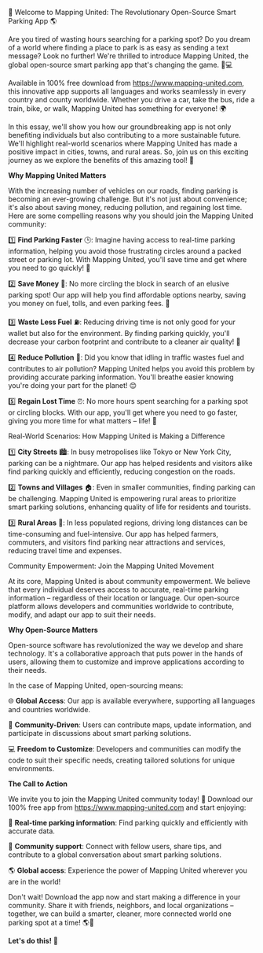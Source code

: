 🚀 Welcome to Mapping United: The Revolutionary Open-Source Smart Parking App 🌎

Are you tired of wasting hours searching for a parking spot? Do you dream of a world where finding a place to park is as easy as sending a text message? Look no further! We're thrilled to introduce Mapping United, the global open-source smart parking app that's changing the game. 🚗💻

Available in 100% free download from https://www.mapping-united.com, this innovative app supports all languages and works seamlessly in every country and county worldwide. Whether you drive a car, take the bus, ride a train, bike, or walk, Mapping United has something for everyone! 🌍

In this essay, we'll show you how our groundbreaking app is not only benefiting individuals but also contributing to a more sustainable future. We'll highlight real-world scenarios where Mapping United has made a positive impact in cities, towns, and rural areas. So, join us on this exciting journey as we explore the benefits of this amazing tool! 🚀

**Why Mapping United Matters**

With the increasing number of vehicles on our roads, finding parking is becoming an ever-growing challenge. But it's not just about convenience; it's also about saving money, reducing pollution, and regaining lost time. Here are some compelling reasons why you should join the Mapping United community:

1️⃣ **Find Parking Faster** 🕒: Imagine having access to real-time parking information, helping you avoid those frustrating circles around a packed street or parking lot. With Mapping United, you'll save time and get where you need to go quickly! 💨

2️⃣ **Save Money** 💸: No more circling the block in search of an elusive parking spot! Our app will help you find affordable options nearby, saving you money on fuel, tolls, and even parking fees. 🤑

3️⃣ **Waste Less Fuel** ⛽️: Reducing driving time is not only good for your wallet but also for the environment. By finding parking quickly, you'll decrease your carbon footprint and contribute to a cleaner air quality! 🌿

4️⃣ **Reduce Pollution** 🌟: Did you know that idling in traffic wastes fuel and contributes to air pollution? Mapping United helps you avoid this problem by providing accurate parking information. You'll breathe easier knowing you're doing your part for the planet! 😊

5️⃣ **Regain Lost Time** ⏰: No more hours spent searching for a parking spot or circling blocks. With our app, you'll get where you need to go faster, giving you more time for what matters – life! 🎉

Real-World Scenarios: How Mapping United is Making a Difference

1️⃣ **City Streets** 🏙️: In busy metropolises like Tokyo or New York City, parking can be a nightmare. Our app has helped residents and visitors alike find parking quickly and efficiently, reducing congestion on the roads.

2️⃣ **Towns and Villages** 🏠: Even in smaller communities, finding parking can be challenging. Mapping United is empowering rural areas to prioritize smart parking solutions, enhancing quality of life for residents and tourists.

3️⃣ **Rural Areas** 🌄: In less populated regions, driving long distances can be time-consuming and fuel-intensive. Our app has helped farmers, commuters, and visitors find parking near attractions and services, reducing travel time and expenses.

Community Empowerment: Join the Mapping United Movement

At its core, Mapping United is about community empowerment. We believe that every individual deserves access to accurate, real-time parking information – regardless of their location or language. Our open-source platform allows developers and communities worldwide to contribute, modify, and adapt our app to suit their needs.

**Why Open-Source Matters**

Open-source software has revolutionized the way we develop and share technology. It's a collaborative approach that puts power in the hands of users, allowing them to customize and improve applications according to their needs.

In the case of Mapping United, open-sourcing means:

🌐 **Global Access**: Our app is available everywhere, supporting all languages and countries worldwide.

👥 **Community-Driven**: Users can contribute maps, update information, and participate in discussions about smart parking solutions.

💻 **Freedom to Customize**: Developers and communities can modify the code to suit their specific needs, creating tailored solutions for unique environments.

**The Call to Action**

We invite you to join the Mapping United community today! 🌟 Download our 100% free app from https://www.mapping-united.com and start enjoying:

💨 **Real-time parking information**: Find parking quickly and efficiently with accurate data.

🤝 **Community support**: Connect with fellow users, share tips, and contribute to a global conversation about smart parking solutions.

🌎 **Global access**: Experience the power of Mapping United wherever you are in the world!

Don't wait! Download the app now and start making a difference in your community. Share it with friends, neighbors, and local organizations – together, we can build a smarter, cleaner, more connected world one parking spot at a time! 🌎💬

**Let's do this!** 🚀